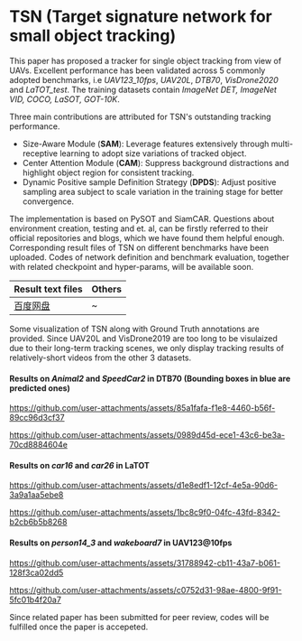 # TSN (Target signature network for small object tracking)
This paper has proposed a tracker for single object tracking from view of UAVs. Excellent performance has been validated across 5 commonly adopted benchmarks, i.e _UAV123_10fps_, _UAV20L_, _DTB70_, _VisDrone2020_ and _LaTOT_test_. The training datasets contain _ImageNet DET, ImageNet VID, COCO, LaSOT, GOT-10K_.

Three main contributions are attributed for TSN's outstanding tracking performance.
- Size-Aware Module (**SAM**): Leverage features extensively through multi-receptive learning to adopt size variations of tracked object.
- Center Attention Module (**CAM**): Suppress background distractions and highlight object region for consistent tracking.
- Dynamic Positive sample Definition Strategy (**DPDS**): Adjust positive sampling area subject to scale variation in the training stage for better convergence.

The implementation is based on PySOT and SiamCAR. Questions about environment creation, testing and et. al, can be firstly referred to their official repositories and blogs, which we have found them helpful enough. Corresponding result files of TSN on different benchmarks have been uploaded. Codes of network definition and benchmark evaluation, together with related checkpoint and hyper-params, will be available soon. 

| Result text files | Others |
| --- | --- |
| [百度网盘](https://pan.baidu.com/s/1UxK5qs9LSUMzgVcm3cSBhQ?pwd=chgr) | ~ |

Some visualization of TSN along with Ground Truth annotations are provided. Since UAV20L and VisDrone2019 are too long to be visulaized due to their long-term tracking scenes, we only display tracking results of relatively-short videos from the other 3 datasets.

#### Results on _Animal2_ and _SpeedCar2_ in **DTB70** (Bounding boxes in blue are predicted ones)
https://github.com/user-attachments/assets/85a1fafa-f1e8-4460-b56f-89cc96d3cf37

https://github.com/user-attachments/assets/0989d45d-ece1-43c6-be3a-70cd8884604e

#### Results on _car16_ and _car26_ in **LaTOT**
https://github.com/user-attachments/assets/d1e8edf1-12cf-4e5a-90d6-3a9a1aa5ebe8

https://github.com/user-attachments/assets/1bc8c9f0-04fc-43fd-8342-b2cb6b5b8268

#### Results on _person14_3_ and _wakeboard7_ in **UAV123@10fps**
https://github.com/user-attachments/assets/31788942-cb11-43a7-b061-128f3ca02dd5

https://github.com/user-attachments/assets/c0752d31-98ae-4800-9f91-5fc01b4f20a7

Since related paper has been submitted for peer review, codes will be fulfilled once the paper is accepeted.
